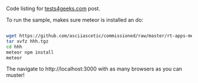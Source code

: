 
Code listing for [tests4geeks.com](http://tests4geeks.com/blog) post.

To run the sample, makes sure meteor is installed an do:

```bash

wget https://github.com/asciiascetic/commissioned/raw/master/rt-apps-meteor/hhh.tgz 
tar xvfz hhh.tgz
cd hhh
meteor npm install
meteor

```

The navigate to http://localhost:3000 with as many browsers as you can muster!

